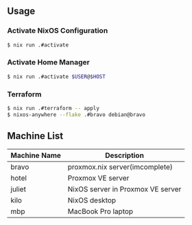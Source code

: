 ## Usage

### Activate NixOS Configuration
```bash
$ nix run .#activate
```

### Activate Home Manager
```bash
$ nix run .#activate $USER@$HOST
```

### Terraform

```bash
$ nix run .#terraform -- apply
$ nixos-anywhere --flake .#bravo debian@bravo
```

## Machine List

| Machine Name | Description                            |
|--------------|----------------------------------------|
| bravo        | proxmox.nix server(imcomplete)         |
| hotel        | Proxmox VE server                      |
| juliet       | NixOS server in Proxmox VE server      |
| kilo         | NixOS desktop                          |
| mbp          | MacBook Pro laptop                     |
